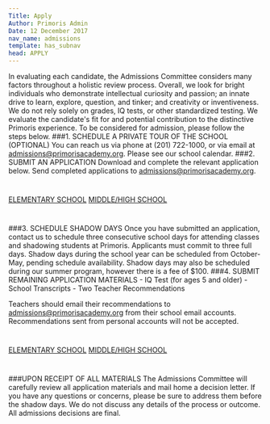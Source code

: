 ```yaml
---
Title: Apply
Author: Primoris Admin
Date: 12 December 2017
nav_name: admissions
template: has_subnav
head: APPLY
---
```

In evaluating each candidate, the Admissions Committee considers many factors throughout a holistic review process. Overall, we look for bright individuals who demonstrate intellectual curiosity and passion; an innate drive to learn, explore, question, and tinker; and creativity or inventiveness. We do not rely solely on grades, IQ tests, or other standardized testing. We evaluate the candidate's fit for and potential contribution to the distinctive Primoris experience.
To be considered for admission, please follow the steps below.
###1. SCHEDULE A PRIVATE TOUR OF THE SCHOOL (OPTIONAL)
You can reach us via phone at (201) 722-1000, or via email at [admissions@primorisacademy.org](mailto:admissions@primorisacademy.org). Please see our school calendar.
###2. SUBMIT AN APPLICATION
Download and complete the relevant application below. Send completed applications to [admissions@primorisacademy.org](mailto:admissions@primorisacademy.org).
<p style="margin-top:40px;margin-bottom:40px">
<a class="submit-button" target="_blank" href="%theme_url%/img/ElementarySchoolApplication.pdf">ELEMENTARY SCHOOL</a>
<a class="submit-button" target="_blank" href="%theme_url%/img/MiddleAndHighSchoolApplication.pdf">MIDDLE/HIGH SCHOOL</a>
</p>
###3. SCHEDULE SHADOW DAYS
Once you have submitted an application, contact us to schedule three consecutive school days for attending classes and shadowing students at Primoris. Applicants must commit to three full days.
Shadow days during the school year can be scheduled from October- May, pending schedule availability. Shadow days may also be scheduled during our summer program, however there is a fee of $100.
###4. SUBMIT REMAINING APPLICATION MATERIALS
- IQ Test (for ages 5 and older)
- School Transcripts
- Two Teacher Recommendations

Teachers should email their recommendations to [admissions@primorisacademy.org](mailto:admissions@primorisacademy.org) from their school email accounts. Recommendations sent from personal accounts will not be accepted.
<p style="margin-top:40px;margin-bottom:40px">
<a class="submit-button" target="_blank" href="%theme_url%/img/RecommendationFormElementary.pdf">ELEMENTARY SCHOOL</a>
<a class="submit-button" target="_blank" href="%theme_url%/img/RecommendationFormMiddleAndHigh.pdf">MIDDLE/HIGH SCHOOL</a>
</p>

###UPON RECEIPT OF ALL MATERIALS
The Admissions Committee will carefully review all application materials and mail home a decision letter. If you have any questions or concerns, please be sure to address them before the shadow days. We do not discuss any details of the process or outcome. All admissions decisions are final.
